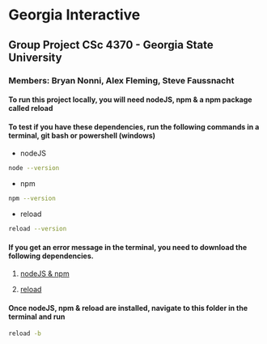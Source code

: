# Georgia Interactive

## Group Project CSc 4370 - Georgia State University

### Members: Bryan Nonni, Alex Fleming, Steve Faussnacht

#### To run this project locally, you will need nodeJS, npm & a npm package called reload

#### To test if you have these dependencies, run the following commands in a terminal, git bash or powershell (windows)

* nodeJS

```sh
node --version
```

* npm

```sh
npm --version
```

* reload

```sh
reload --version
```

#### If you get an error message in the terminal, you need to download the following dependencies.

1. [nodeJS & npm](https://www.npmjs.com/get-npm)

2. [reload](https://www.npmjs.com/package/reload)

#### Once nodeJS, npm & reload are installed, navigate to this folder in the terminal and run

```sh
reload -b
```
